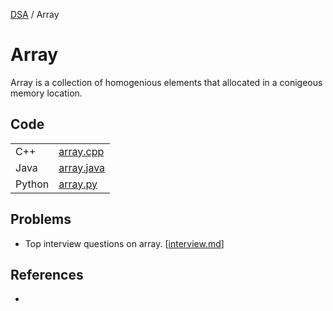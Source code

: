 [DSA](/README.md) / Array

# Array

Array is a collection of homogenious elements that allocated in a conigeous memory location.

## Code

|||
|-|-|
|C++|[array.cpp](./array.cpp)|
|Java|[array.java](./array.java)|
|Python|[array.py](./array.py)|

## Problems

- Top interview questions on array. [[interview.md](./problems/interview.md)]

## References

- 